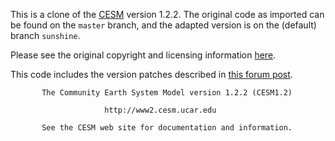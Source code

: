 This is a clone of the [CESM](http://www2.cesm.ucar.edu) version 1.2.2. The original code as imported can be found on the `master` branch, and the adapted version is on the (default) branch `sunshine`.

Please see the original copyright and licensing information [here](http://www.cesm.ucar.edu/models/cesm1.2/copyright.html).

This code includes the version patches described in [this forum post](https://bb.cgd.ucar.edu/googlecode-repositories-are-offline-pio-source-not-found).

```
       The Community Earth System Model version 1.2.2 (CESM1.2)

                     http://www2.cesm.ucar.edu

       See the CESM web site for documentation and information.
```
